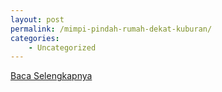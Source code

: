 ```yaml
---
layout: post
permalink: /mimpi-pindah-rumah-dekat-kuburan/
categories:
    - Uncategorized
---
```


[Baca Selengkapnya](/08)